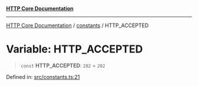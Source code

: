 [**HTTP Core Documentation**](../../README.md)

***

[HTTP Core Documentation](../../README.md) / [constants](../README.md) / HTTP\_ACCEPTED

# Variable: HTTP\_ACCEPTED

> `const` **HTTP\_ACCEPTED**: `202` = `202`

Defined in: [src/constants.ts:21](https://github.com/stonemjs/http-core/blob/0d369869add0f1630e9b5b2cd1421e57ee8d3865/src/constants.ts#L21)
